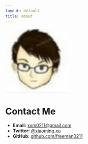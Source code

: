 ```yaml
---
layout: default
title: about
---
```


<span id="about-portrait"><img src="images/about-portrait.png" alt="Portrait of Freeman Hsu" /></span>


# Contact Me

* **Email:** xxm0211@gmail.com
* **Twitter:** [@xiaoming.xu][twitter]
* **GitHub:** [github.com/freeman0211][github]

[flipboard]: http://flipboard.com/
[aws]: http://aws.amazon.com
[hulu]: http://www.hulu.com
[apple]: http://www.apple.com
[microsoft]: http://www.microsoft.com
[twitter]: http://twitter.com/ascarter
[github]: http://github.com/ascarter/
